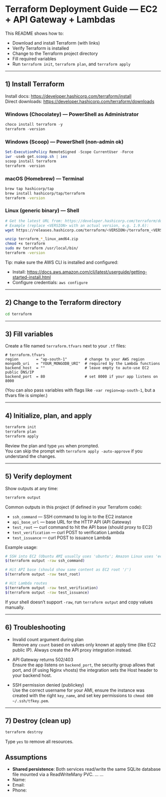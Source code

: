 # Terraform Deployment Guide — EC2 + API Gateway + Lambdas

This README shows how to:
- Download and install Terraform (with links)
- Verify Terraform is installed
- Change to the Terraform project directory
- Fill required variables
- Run `terraform init`, `terraform plan`, and `terraform apply`

---

## 1) Install Terraform

Install docs: https://developer.hashicorp.com/terraform/install  
Direct downloads: https://developer.hashicorp.com/terraform/downloads

### Windows (Chocolatey) — PowerShell as Administrator
```powershell
choco install terraform -y
terraform -version
```

### Windows (Scoop) — PowerShell (non-admin ok)
```powershell
Set-ExecutionPolicy RemoteSigned -Scope CurrentUser -Force
iwr -useb get.scoop.sh | iex
scoop install terraform
terraform -version
```

### macOS (Homebrew) — Terminal
```bash
brew tap hashicorp/tap
brew install hashicorp/tap/terraform
terraform -version
```

### Linux (generic binary) — Shell
```bash
# Get the latest URL from: https://developer.hashicorp.com/terraform/downloads
# Example (replace <VERSION> with an actual version, e.g. 1.9.6):
wget https://releases.hashicorp.com/terraform/<VERSION>/terraform_<VERSION>_linux_amd64.zip

unzip terraform_*_linux_amd64.zip
chmod +x terraform
sudo mv terraform /usr/local/bin/
terraform -version
```

Tip: make sure the AWS CLI is installed and configured:
- Install: https://docs.aws.amazon.com/cli/latest/userguide/getting-started-install.html
- Configure credentials: `aws configure`

---

## 2) Change to the Terraform directory
```bash
cd terraform
```

---

## 3) Fill variables

Create a file named `terraform.tfvars` next to your `.tf` files:

```hcl
# terraform.tfvars
region        = "ap-south-1"        # change to your AWS region
mongodb_uri   = "YOUR_MONGODB_URI"  # required by the Lambda functions
backend_host  = ""                  # leave empty to auto-use EC2 public DNS/IP
backend_port  = 80                  # set 8000 if your app listens on 8000
```

(You can also pass variables with flags like `-var region=ap-south-1`, but a tfvars file is simpler.)

---

## 4) Initialize, plan, and apply

```bash
terraform init
terraform plan
terraform apply
```

Review the plan and type `yes` when prompted.  
You can skip the prompt with `terraform apply -auto-approve` if you understand the changes.

---

## 5) Verify deployment

Show outputs at any time:
```bash
terraform output
```

Common outputs in this project (if defined in your Terraform code):
- `ssh_command` — SSH command to log in to the EC2 instance
- `api_base_url` — base URL for the HTTP API (API Gateway)
- `test_root` — curl command to hit the API base (should proxy to EC2)
- `test_verification` — curl POST to verification Lambda
- `test_issuance` — curl POST to issuance Lambda

Example usage:
```bash
# SSH into EC2 (Ubuntu AMI usually uses 'ubuntu'; Amazon Linux uses 'ec2-user')
$(terraform output -raw ssh_command)

# Hit API base (should show same content as EC2 root '/')
$(terraform output -raw test_root)

# Hit Lambda routes
$(terraform output -raw test_verification)
$(terraform output -raw test_issuance)
```

If your shell doesn’t support `-raw`, run `terraform output` and copy values manually.

---

## 6) Troubleshooting

- Invalid count argument during plan  
  Remove any `count` based on values only known at apply time (like EC2 public IP). Always create the API proxy integration instead.

- API Gateway returns 502/403  
  Ensure the app listens on `backend_port`, the security group allows that port, and (if using Nginx vhosts) the integration sets the Host header to your backend host.

- SSH permission denied (publickey)  
  Use the correct username for your AMI, ensure the instance was created with the right `key_name`, and set key permissions to `chmod 600 ~/.ssh/tfkey.pem`.

---

## 7) Destroy (clean up)
```bash
terraform destroy
```
Type `yes` to remove all resources.

## Assumptions
- **Shared persistence**: Both services read/write the same SQLite database file mounted via a ReadWriteMany PVC. ...
...
- Name: <YOUR NAME>
- Email: <YOUR EMAIL>
- Phone: <YOUR CONTACT NUMBER>
